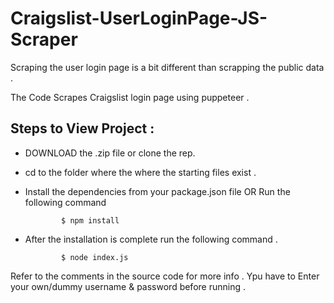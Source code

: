 
# Craigslist-UserLoginPage-JS-Scraper

Scraping the user login page is a bit different than scrapping the public data .

The Code Scrapes Craigslist login page using puppeteer .

## Steps to View Project :

- DOWNLOAD the .zip file or clone the rep.
- cd to the folder where the where the starting files exist .
- Install the dependencies from your package.json file OR Run the following command

              $ npm install
              
- After the installation is complete run the following command .

              $ node index.js

Refer to the comments in the source code for more info . 
Ypu have to Enter your own/dummy username & password before running .
